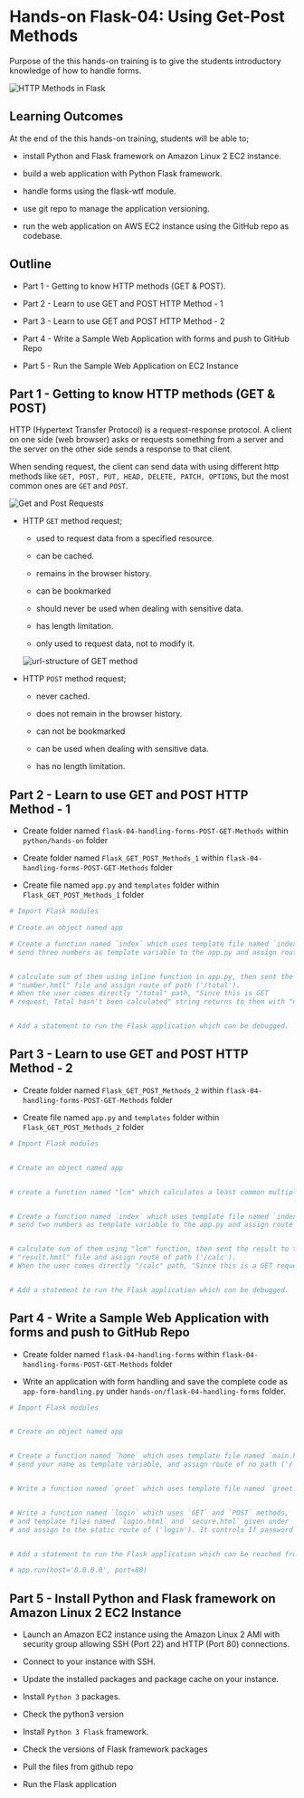 # Hands-on Flask-04: Using Get-Post Methods

Purpose of the this hands-on training is to give the students introductory knowledge of how to handle forms.

![HTTP Methods in Flask](./http-methods-flask.png)

## Learning Outcomes

At the end of the this hands-on training, students will be able to;

- install Python and Flask framework on Amazon Linux 2 EC2 instance.

- build a web application with Python Flask framework.

- handle forms using the flask-wtf module.

- use git repo to manage the application versioning.

- run the web application on AWS EC2 instance using the GitHub repo as codebase.


## Outline

- Part 1 - Getting to know HTTP methods (GET & POST).

- Part 2 - Learn to use GET and POST HTTP Method - 1

- Part 3 - Learn to use GET and POST HTTP Method - 2

- Part 4 - Write a Sample Web Application with forms and push to GitHub Repo

- Part 5 - Run the Sample Web Application on EC2 Instance


## Part 1 - Getting to know HTTP methods (GET & POST)


HTTP (Hypertext Transfer Protocol) is a request-response protocol. A client on one side (web browser) asks or requests something from a server and the server on the other side sends a response to that client. 

When sending request, the client can send data with using different http methods like `GET, POST, PUT, HEAD, DELETE, PATCH, OPTIONS`, but the most common ones are `GET` and `POST`.

![Get and Post Requests](./get-post-request.jpg)

- HTTP `GET` method request;
    
    - used to request data from a specified resource.

    - can be cached.

    - remains in the browser history.

    - can be bookmarked

    - should never be used when dealing with sensitive data.

    - has length limitation.

    - only used to request data, not to modify it. 

    ![url-structure of GET method](./url-structure.png) 

- HTTP `POST` method request;
    
    - never cached.

    - does not remain in the browser history.

    - can not be bookmarked

    - can be used when dealing with sensitive data.

    - has no length limitation.


## Part 2 - Learn to use GET and POST HTTP Method - 1

- Create folder named `flask-04-handling-forms-POST-GET-Methods` within `python/hands-on` folder

- Create folder named `Flask_GET_POST_Methods_1` within `flask-04-handling-forms-POST-GET-Methods` folder

- Create file named `app.py`  and `templates` folder within `Flask_GET_POST_Methods_1` folder


```python
# Import Flask modules

# Create an object named app

# Create a function named `index` which uses template file named `index.html` 
# send three numbers as template variable to the app.py and assign route of no path ('/') 


# calculate sum of them using inline function in app.py, then sent the result to the 
# "number.hmtl" file and assign route of path ('/total'). 
# When the user comes directly "/total" path, "Since this is GET 
# request, Total hasn't been calculated" string returns to them with "number.html" file


# Add a statement to run the Flask application which can be debugged.

```

## Part 3 - Learn to use GET and POST HTTP Method - 2


- Create folder named `Flask_GET_POST_Methods_2` within `flask-04-handling-forms-POST-GET-Methods` folder

- Create file named `app.py`  and `templates` folder within `Flask_GET_POST_Methods_2` folder


```python
# Import Flask modules


# Create an object named app


# create a function named "lcm" which calculates a least common multiple values of two numbers. 


# Create a function named `index` which uses template file named `index.html` 
# send two numbers as template variable to the app.py and assign route of no path ('/') 


# calculate sum of them using "lcm" function, then sent the result to the 
# "result.hmtl" file and assign route of path ('/calc'). 
# When the user comes directly "/calc" path, "Since this is a GET request, LCM has not been calculated" string returns to them with "result.html" file


# Add a statement to run the Flask application which can be debugged.

```


## Part 4 - Write a Sample Web Application with forms and push to GitHub Repo

- Create folder named `flask-04-handling-forms` within `flask-04-handling-forms-POST-GET-Methods` folder

- Write an application with form handling and save the complete code as `app-form-handling.py` under `hands-on/flask-04-handling-forms` folder.

```python
# Import Flask modules


# Create an object named app


# Create a function named `home` which uses template file named `main.html` given under `templates` folder,
# send your name as template variable, and assign route of no path ('/')


# Write a function named `greet` which uses template file named `greet.html` given under `templates` folder. it takes parameters from query string on URL, assign that parameter to the 'user' variable and sent that user name into the html file. If it doesn't have any parameter, warning massage is raised


# Write a function named `login` which uses `GET` and `POST` methods,
# and template files named `login.html` and `secure.html` given under `templates` folder
# and assign to the static route of ('login'). It controls If password is clarusway or not


# Add a statement to run the Flask application which can be reached from any host on port 80.

# app.run(host='0.0.0.0', port=80)
```


## Part 5 - Install Python and Flask framework on Amazon Linux 2 EC2 Instance 

- Launch an Amazon EC2 instance using the Amazon Linux 2 AMI with security group allowing SSH (Port 22) and HTTP (Port 80) connections.

- Connect to your instance with SSH.

- Update the installed packages and package cache on your instance.

- Install `Python 3` packages.

- Check the python3 version

- Install `Python 3 Flask` framework.

- Check the versions of Flask framework packages

- Pull the files from github repo

- Run the Flask application


